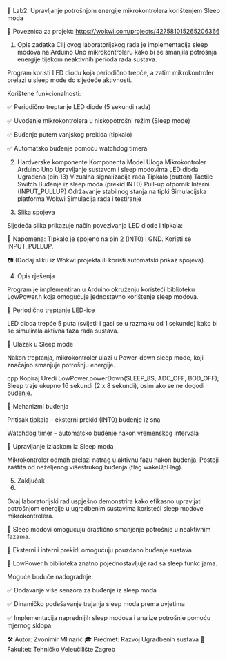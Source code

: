 📖 Lab2: Upravljanje potrošnjom energije mikrokontrolera korištenjem Sleep moda

🔗 Poveznica za projekt: https://wokwi.com/projects/427581015265206366

1. Opis zadatka
Cilj ovog laboratorijskog rada je implementacija sleep modova na Arduino Uno mikrokontroleru kako bi se smanjila potrošnja energije tijekom neaktivnih perioda rada sustava.

Program koristi LED diodu koja periodično trepće, a zatim mikrokontroler prelazi u sleep mode do sljedeće aktivnosti.

Korištene funkcionalnosti:

✅ Periodično treptanje LED diode (5 sekundi rada)

✅ Uvođenje mikrokontrolera u niskopotrošni režim (Sleep mode)

✅ Buđenje putem vanjskog prekida (tipkalo)

✅ Automatsko buđenje pomoću watchdog timera

2. Hardverske komponente
Komponenta	Model	Uloga
Mikrokontroler	Arduino Uno	Upravljanje sustavom i sleep modovima
LED dioda	Ugrađena (pin 13)	Vizualna signalizacija rada
Tipkalo (button)	Tactile Switch	Buđenje iz sleep moda (prekid INT0)
Pull-up otpornik	Interni (INPUT_PULLUP)	Održavanje stabilnog stanja na tipki
Simulacijska platforma	Wokwi	Simulacija rada i testiranje

4. Slika spojeva

Sljedeća slika prikazuje način povezivanja LED diode i tipkala:

📌 Napomena: Tipkalo je spojeno na pin 2 (INT0) i GND. Koristi se INPUT_PULLUP.

📷 (Dodaj sliku iz Wokwi projekta ili koristi automatski prikaz spojeva)

4. Opis rješenja

Program je implementiran u Arduino okruženju koristeći biblioteku LowPower.h koja omogućuje jednostavno korištenje sleep modova.

📌 Periodično treptanje LED-ice

LED dioda trepće 5 puta (svijetli i gasi se u razmaku od 1 sekunde) kako bi se simulirala aktivna faza rada sustava.

📌 Ulazak u Sleep mode

Nakon treptanja, mikrokontroler ulazi u Power-down sleep mode, koji značajno smanjuje potrošnju energije.

cpp
Kopiraj
Uredi
LowPower.powerDown(SLEEP_8S, ADC_OFF, BOD_OFF);
Sleep traje ukupno 16 sekundi (2 x 8 sekundi), osim ako se ne dogodi buđenje.

📌 Mehanizmi buđenja

Pritisak tipkala – eksterni prekid (INT0) buđenje iz sna

Watchdog timer – automatsko buđenje nakon vremenskog intervala

📌 Upravljanje izlaskom iz Sleep moda

Mikrokontroler odmah prelazi natrag u aktivnu fazu nakon buđenja. Postoji zaštita od neželjenog višestrukog buđenja (flag wakeUpFlag).

5. Zaključak
6. 
Ovaj laboratorijski rad uspješno demonstrira kako efikasno upravljati potrošnjom energije u ugradbenim sustavima koristeći sleep modove mikrokontrolera.

🔹 Sleep modovi omogućuju drastično smanjenje potrošnje u neaktivnim fazama.

🔹 Eksterni i interni prekidi omogućuju pouzdano buđenje sustava.

🔹 LowPower.h biblioteka znatno pojednostavljuje rad sa sleep funkcijama.

Moguće buduće nadogradnje:

✅ Dodavanje više senzora za buđenje iz sleep moda

✅ Dinamičko podešavanje trajanja sleep moda prema uvjetima

✅ Implementacija naprednijih sleep modova i analize potrošnje pomoću mjernog sklopa

🛠 Autor: Zvonimir Mlinarić
🎓 Predmet: Razvoj Ugradbenih sustava
🏫 Fakultet: Tehničko Veleučilište Zagreb

